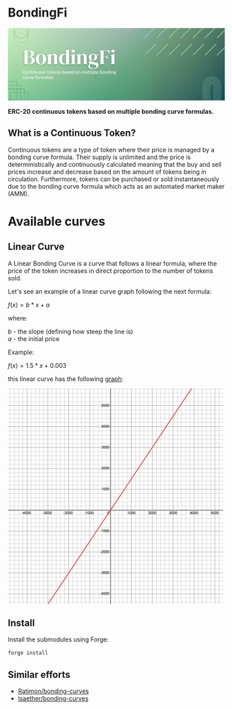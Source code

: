 # BondingFi

![BondingFi Logo](./assets/logo.png)

**ERC-20 continuous tokens based on multiple bonding curve formulas.**

## What is a Continuous Token?

Continuous tokens are a type of token where their price is managed by a bonding curve formula. Their supply is unlimited
and the price is deterministically and continuously calculated meaning that the buy and sell prices increase and
decrease based on the amount of tokens being in circulation. Furthermore, tokens can be purchased or sold
instantaneously due to the bonding curve formula which acts as an automated market maker (AMM).

# Available curves

## Linear Curve

A Linear Bonding Curve is a curve that follows a linear formula, where the price of the token increases in direct
proportion to the number of tokens sold.

Let's see an example of a linear curve graph following the next formula:

$f(x) = b*x + a$

where:

$b$ - the slope (defining how steep the line is) \
$a$ - the initial price

Example:

$f(x) = 1.5*x + 0.003$

this linear curve has the following [graph](https://www.desmos.com/calculator/iwm6tiuxz4):

<img src="./assets/linear_curve_graph.png" alt="drawing" style="width:500px;"/>

## Install

Install the submodules using Forge:

```bash
forge install
```

## Similar efforts

-   [Ratimon/bonding-curves](https://github.com/Ratimon/bonding-curves)
-   [lsaether/bonding-curves](https://github.com/lsaether/bonding-curves)
